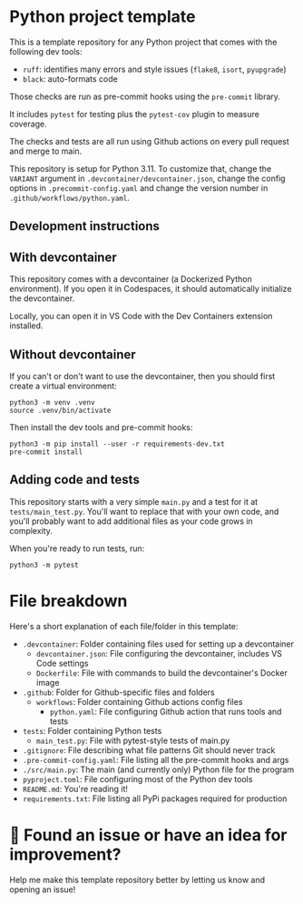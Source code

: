 # Python project template

This is a template repository for any Python project that comes with the following dev tools:

* `ruff`: identifies many errors and style issues (`flake8`, `isort`, `pyupgrade`)
* `black`: auto-formats code

Those checks are run as pre-commit hooks using the `pre-commit` library.

It includes `pytest` for testing plus the `pytest-cov` plugin to measure coverage.

The checks and tests are all run using Github actions on every pull request and merge to main.

This repository is setup for Python 3.11. To customize that, change the `VARIANT` argument in `.devcontainer/devcontainer.json`, change the config options in `.precommit-config.yaml` and change the version number in `.github/workflows/python.yaml`.

## Development instructions

## With devcontainer

This repository comes with a devcontainer (a Dockerized Python environment). If you open it in Codespaces, it should automatically initialize the devcontainer.

Locally, you can open it in VS Code with the Dev Containers extension installed.

## Without devcontainer

If you can't or don't want to use the devcontainer, then you should first create a virtual environment:

```
python3 -m venv .venv
source .venv/bin/activate
```

Then install the dev tools and pre-commit hooks:

```
python3 -m pip install --user -r requirements-dev.txt
pre-commit install
```

## Adding code and tests

This repository starts with a very simple `main.py` and a test for it at `tests/main_test.py`.
You'll want to replace that with your own code, and you'll probably want to add additional files
as your code grows in complexity.

When you're ready to run tests, run:

```
python3 -m pytest
```

# File breakdown

Here's a short explanation of each file/folder in this template:

* `.devcontainer`: Folder containing files used for setting up a devcontainer
  * `devcontainer.json`: File configuring the devcontainer, includes VS Code settings
  * `Dockerfile`: File with commands to build the devcontainer's Docker image
* `.github`: Folder for Github-specific files and folders
  * `workflows`: Folder containing Github actions config files
    * `python.yaml`: File configuring Github action that runs tools and tests
* `tests`: Folder containing Python tests
  * `main_test.py`: File with pytest-style tests of main.py
* `.gitignore`: File describing what file patterns Git should never track
* `.pre-commit-config.yaml`: File listing all the pre-commit hooks and args
* `./src/main.py`: The main (and currently only) Python file for the program
* `pyproject.toml`: File configuring most of the Python dev tools
* `README.md`: You're reading it!
* `requirements.txt`: File listing all PyPi packages required for production


# 🔎 Found an issue or have an idea for improvement?

Help me make this template repository better by letting us know and opening an issue!
